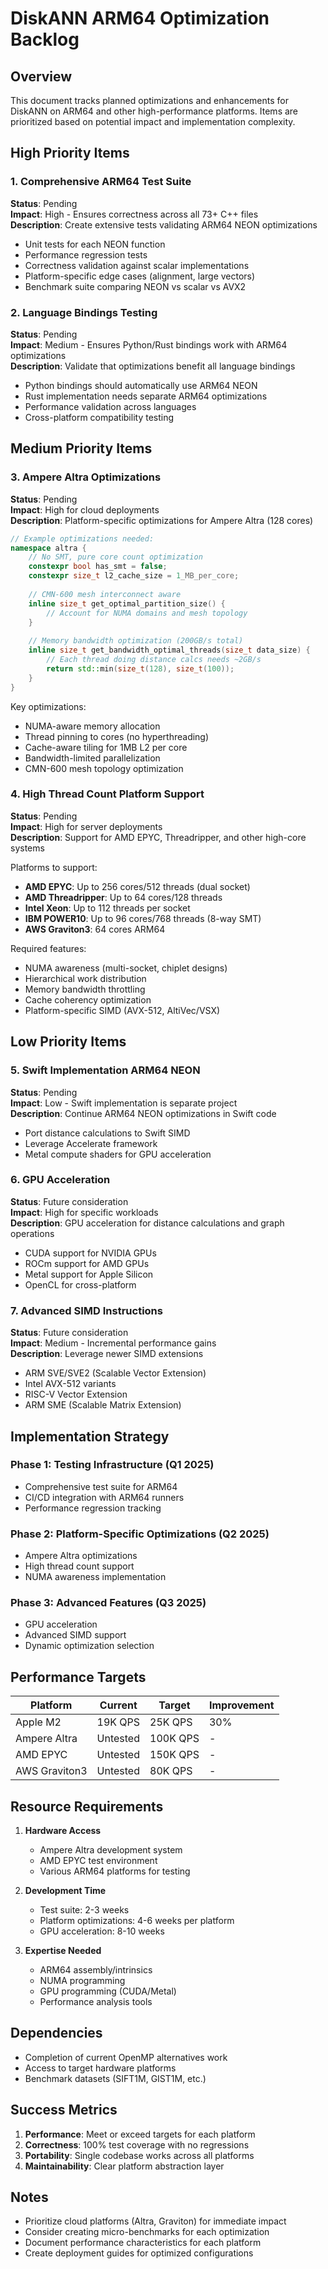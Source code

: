 # DiskANN ARM64 Optimization Backlog

## Overview

This document tracks planned optimizations and enhancements for DiskANN on ARM64 and other high-performance platforms. Items are prioritized based on potential impact and implementation complexity.

## High Priority Items

### 1. Comprehensive ARM64 Test Suite
**Status**: Pending  
**Impact**: High - Ensures correctness across all 73+ C++ files  
**Description**: Create extensive tests validating ARM64 NEON optimizations

- Unit tests for each NEON function
- Performance regression tests
- Correctness validation against scalar implementations
- Platform-specific edge cases (alignment, large vectors)
- Benchmark suite comparing NEON vs scalar vs AVX2

### 2. Language Bindings Testing
**Status**: Pending  
**Impact**: Medium - Ensures Python/Rust bindings work with ARM64 optimizations  
**Description**: Validate that optimizations benefit all language bindings

- Python bindings should automatically use ARM64 NEON
- Rust implementation needs separate ARM64 optimizations
- Performance validation across languages
- Cross-platform compatibility testing

## Medium Priority Items

### 3. Ampere Altra Optimizations
**Status**: Pending  
**Impact**: High for cloud deployments  
**Description**: Platform-specific optimizations for Ampere Altra (128 cores)

```cpp
// Example optimizations needed:
namespace altra {
    // No SMT, pure core count optimization
    constexpr bool has_smt = false;
    constexpr size_t l2_cache_size = 1_MB_per_core;
    
    // CMN-600 mesh interconnect aware
    inline size_t get_optimal_partition_size() {
        // Account for NUMA domains and mesh topology
    }
    
    // Memory bandwidth optimization (200GB/s total)
    inline size_t get_bandwidth_optimal_threads(size_t data_size) {
        // Each thread doing distance calcs needs ~2GB/s
        return std::min(size_t(128), size_t(100));
    }
}
```

Key optimizations:
- NUMA-aware memory allocation
- Thread pinning to cores (no hyperthreading)
- Cache-aware tiling for 1MB L2 per core
- Bandwidth-limited parallelization
- CMN-600 mesh topology optimization

### 4. High Thread Count Platform Support
**Status**: Pending  
**Impact**: High for server deployments  
**Description**: Support for AMD EPYC, Threadripper, and other high-core systems

Platforms to support:
- **AMD EPYC**: Up to 256 cores/512 threads (dual socket)
- **AMD Threadripper**: Up to 64 cores/128 threads
- **Intel Xeon**: Up to 112 threads per socket
- **IBM POWER10**: Up to 96 cores/768 threads (8-way SMT)
- **AWS Graviton3**: 64 cores ARM64

Required features:
- NUMA awareness (multi-socket, chiplet designs)
- Hierarchical work distribution
- Memory bandwidth throttling
- Cache coherency optimization
- Platform-specific SIMD (AVX-512, AltiVec/VSX)

## Low Priority Items

### 5. Swift Implementation ARM64 NEON
**Status**: Pending  
**Impact**: Low - Swift implementation is separate project  
**Description**: Continue ARM64 NEON optimizations in Swift code

- Port distance calculations to Swift SIMD
- Leverage Accelerate framework
- Metal compute shaders for GPU acceleration

### 6. GPU Acceleration
**Status**: Future consideration  
**Impact**: High for specific workloads  
**Description**: GPU acceleration for distance calculations and graph operations

- CUDA support for NVIDIA GPUs
- ROCm support for AMD GPUs
- Metal support for Apple Silicon
- OpenCL for cross-platform

### 7. Advanced SIMD Instructions
**Status**: Future consideration  
**Impact**: Medium - Incremental performance gains  
**Description**: Leverage newer SIMD extensions

- ARM SVE/SVE2 (Scalable Vector Extension)
- Intel AVX-512 variants
- RISC-V Vector Extension
- ARM SME (Scalable Matrix Extension)

## Implementation Strategy

### Phase 1: Testing Infrastructure (Q1 2025)
- Comprehensive test suite for ARM64
- CI/CD integration with ARM64 runners
- Performance regression tracking

### Phase 2: Platform-Specific Optimizations (Q2 2025)
- Ampere Altra optimizations
- High thread count support
- NUMA awareness implementation

### Phase 3: Advanced Features (Q3 2025)
- GPU acceleration
- Advanced SIMD support
- Dynamic optimization selection

## Performance Targets

| Platform | Current | Target | Improvement |
|----------|---------|--------|-------------|
| Apple M2 | 19K QPS | 25K QPS | 30% |
| Ampere Altra | Untested | 100K QPS | - |
| AMD EPYC | Untested | 150K QPS | - |
| AWS Graviton3 | Untested | 80K QPS | - |

## Resource Requirements

1. **Hardware Access**
   - Ampere Altra development system
   - AMD EPYC test environment
   - Various ARM64 platforms for testing

2. **Development Time**
   - Test suite: 2-3 weeks
   - Platform optimizations: 4-6 weeks per platform
   - GPU acceleration: 8-10 weeks

3. **Expertise Needed**
   - ARM64 assembly/intrinsics
   - NUMA programming
   - GPU programming (CUDA/Metal)
   - Performance analysis tools

## Dependencies

- Completion of current OpenMP alternatives work
- Access to target hardware platforms
- Benchmark datasets (SIFT1M, GIST1M, etc.)

## Success Metrics

1. **Performance**: Meet or exceed targets for each platform
2. **Correctness**: 100% test coverage with no regressions
3. **Portability**: Single codebase works across all platforms
4. **Maintainability**: Clear platform abstraction layer

## Notes

- Prioritize cloud platforms (Altra, Graviton) for immediate impact
- Consider creating micro-benchmarks for each optimization
- Document performance characteristics for each platform
- Create deployment guides for optimized configurations